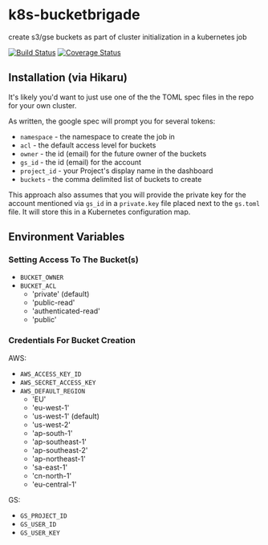 # k8s-bucketbrigade

create s3/gse buckets as part of cluster initialization in a kubernetes job

[![Build Status][travis-image]][travis-url]
[![Coverage Status][coveralls-image]][coveralls-url]

## Installation (via Hikaru)

It's likely you'd want to just use one of the the TOML spec files in the repo for your own cluster.

As written, the google spec will prompt you for several tokens:

 * `namespace` - the namespace to create the job in
 * `acl` - the default access level for buckets
 * `owner` - the id (email) for the future owner of the buckets
 * `gs_id` - the id (email) for the account
 * `project_id` - your Project's display name in the dashboard
 * `buckets` - the comma delimited list of buckets to create

This approach also assumes that you will provide the private key for the account mentioned via `gs_id` in a `private.key` file placed next to the `gs.toml` file. It will store this in a Kubernetes configuration map.

## Environment Variables

### Setting Access To The Bucket(s)

 * `BUCKET_OWNER`
 * `BUCKET_ACL`
    * 'private' (default)
    * 'public-read'
    * 'authenticated-read'
    * 'public'

### Credentials For Bucket Creation

AWS:

 * `AWS_ACCESS_KEY_ID`
 * `AWS_SECRET_ACCESS_KEY`
 * `AWS_DEFAULT_REGION`
    * 'EU'
    * 'eu-west-1'
    * 'us-west-1' (default)
    * 'us-west-2'
    * 'ap-south-1'
    * 'ap-southeast-1'
    * 'ap-southeast-2'
    * 'ap-northeast-1'
    * 'sa-east-1' 
    * 'cn-north-1'
    * 'eu-central-1'

GS:

 * `GS_PROJECT_ID`
 * `GS_USER_ID`
 * `GS_USER_KEY`

[travis-url]: https://travis-ci.org/npm/mcgonagall
[travis-image]: https://travis-ci.org/npm-wharf/k8s-bucketbrigade.svg?branch=master
[coveralls-url]: https://coveralls.io/github/npm-wharf/k8s-bucketbrigade?branch=master
[coveralls-image]: https://coveralls.io/repos/github/npm-wharf/k8s-bucketbrigade/badge.svg?branch=master
